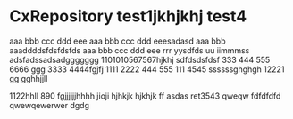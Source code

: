 # CxRepository test1jkhjkhj test4
aaa bbb ccc ddd eee
aaa bbb ccc ddd eeesadasd
aaa bbb
aaaddddsfdsfdsfds
aaa bbb ccc ddd eee rrr yysdfds uu iimmmss
adsfadssadsadggggggg
1101010567567hjkhj
sdfdsdsfdsf
333 444 555 6666 ggg
3333 4444fgjfj
1111 2222
444 555
111 4545
ssssssghghgh
12221
gg
gghhjjll

1122hhll
890
fgjjjjjjhhhh
jioji
hjhkjk
hjkhjk
ff
asdas
ret3543
qweqw   fdfdfdfd
qwewqewerwer dgdg
